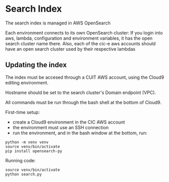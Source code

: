 
Search Index
============

The search index is managed in AWS OpenSearch

Each environment connects to its own OpenSearch cluster: If you login
into aws, lambda, configuration and environment variables, it has the
open search cluster name there. Also, each of the cic-e aws accounts
should have an open search cluster used by their respective lambdas


Updating the index
-------------------

The index must be accesed through a CUIT AWS account, using the Cloud9 editing
environment.

Hostname should be set to the search cluster's Domain endpoint (VPC).

All commands must be run through the bash shell at the bottom of Cloud9.

First-time setup:
- create a Cloud9 environment in the CIC AWS account
- the environment must use an SSH connection
- run the environment, and in the bash window at the bottom, run:
```
python -m venv venv
source venv/bin/activate
pip install opensearch-py
```

Running code:
```
source venv/bin/activate
python search.py 
```


